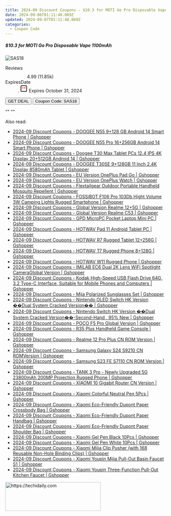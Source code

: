 ```yaml
---
title: 2024-09 Discount Coupons - $10.3 for MOTI Go Pro Disposable Vape 1100mAh | EightVape
date: 2024-09-06T01:11:48.069Z
updated: 2024-09-07T01:11:48.069Z
categories:
  - Coupon Code
---
```



<div class="max-w-4xl mx-auto grid grid-cols-1 lg:max-w-5xl lg:gap-x-20 lg:grid-cols-2">
  <div class="relative p-3 col-start-1 row-start-1 flex flex-col-reverse rounded-lg bg-gradient-to-t from-black/75 via-black/0 sm:bg-none sm:row-start-2 sm:p-0 lg:row-start-1">
    <h5 class="mt-1 text-lg font-semibold text-white sm:text-slate-900 md:text-2xl dark:sm:text-white">$10.3 for MOTI Go Pro Disposable Vape 1100mAh</h5>
  </div>
  
  <div class="col-start-1 col-end-3 row-start-1 grid gap-4 sm:mb-6 sm:grid-cols-4 lg:col-start-2 lg:row-span-6 lg:row-end-6 lg:mb-0 lg:gap-6">
      <img src="&quot;https://static.shareasale.com/image/59344/deal/MOTI-Go-Pro-Disposable-Vape-1100mAh1.jpg&quot;" onClick="javascript:window.open(decodeURIComponent('%22https%3A%2F%2Fwww.shareasale.com%2Fu.cfm%3Fd%3D1229479%26m%3D59344%26u%3D4338022%22'), '_blank');void(0);" alt="SAS18" class="h-60 w-full rounded-lg object-cover sm:col-span-2 sm:h-52 lg:col-span-full" loading="lazy" />
    
  </div>
  <dl class="row-start-2 mt-4 flex items-center text-xs font-medium sm:row-start-3 sm:mt-1 md:mt-2.5 lg:row-start-2">
    <dt class="sr-only">Reviews</dt>
    <dd class="flex items-center text-indigo-600 dark:text-indigo-400">
      <svg width="24" height="24" fill="none" aria-hidden="true" class="mr-1 stroke-current dark:stroke-indigo-500">
        <path d="m12 5 2 5h5l-4 4 2.103 5L12 16l-5.103 3L9 14l-4-4h5l2-5Z" stroke-width="2" stroke-linecap="round" stroke-linejoin="round" />
      </svg>
      <span>4.99 <span class="font-normal text-slate-400">(11.85k)</span></span>
    </dd>
    <dt class="sr-only">ExpiresDate</dt>
    <dd class="flex items-center">
      <svg width="2" height="2" aria-hidden="true" fill="currentColor" class="mx-3 text-slate-300">
        <circle cx="1" cy="1" r="1" />
      </svg>
      <svg width="24" height="24" viewBox="0 0 24 24" fill="none" stroke="currentColor" stroke-width="2">
        <rect x="3" y="3" width="18" height="18" rx="2" fill="#fff" />
        <path d="M6 10L18 10" stroke="red" stroke-width="2" fill="none" />
        <path d="M10 6L10 18" stroke="#fff" stroke-width="2" fill="none" />
      </svg>
      Expires October 31, 2024    </dd>
  </dl>
  <div class="col-start-1 row-start-3 mt-4 self-center sm:col-start-2 sm:row-span-2 sm:row-start-2 sm:mt-0 lg:col-start-1 lg:row-start-3 lg:row-end-4 lg:mt-6">
    <button type="button" onClick="javascript:window.open(decodeURIComponent('%22https%3A%2F%2Fwww.shareasale.com%2Fu.cfm%3Fd%3D1229479%26m%3D59344%26u%3D4338022%22'), '_blank');void(0);" class="rounded-lg bg-red-600 px-3 py-2 text-sm font-medium leading-6 text-white">GET DEAL</button>
    <button type="button" onClick="javascript:window.open(decodeURIComponent('%22https%3A%2F%2Fwww.shareasale.com%2Fu.cfm%3Fd%3D1229479%26m%3D59344%26u%3D4338022%22'), '_blank');void(0);" class="border-dashed border-2 border-indigo-600 bg-green-100 text-sm leading-6 font-medium py-2 px-3 rounded-lg">Coupon Code: SAS18</button>
  </div>
  <p class="col-start-1 mt-4 text-sm leading-6 sm:col-span-2 lg:col-span-1 lg:row-start-4 lg:mt-6 dark:text-slate-400">
    "" 
""  </p>
</div>
<span class="atpl-alsoreadstyle">Also read:</span>
<div><ul>
<li><a href="https://coupons.techidaily.com/coupon-1117949-share-97331-sale/"><u>2024-09 Discount Coupons - DOOGEE N55 9+128 GB Android 14 Smart Phone | Gshopper</u></a></li>
<li><a href="https://coupons.techidaily.com/coupon-1117950-share-97331-sale/"><u>2024-09 Discount Coupons - DOOGEE N55 Pro 16+256GB Android 14 Smart Phone | Gshopper</u></a></li>
<li><a href="https://coupons.techidaily.com/coupon-1117948-share-97331-sale/"><u>2024-09 Discount Coupons - Doogee T30 Max Tablet PCs 12.4 IPS 4K Display 20+512GB Android 14 | Gshopper</u></a></li>
<li><a href="https://coupons.techidaily.com/coupon-1117951-share-97331-sale/"><u>2024-09 Discount Coupons - DOOGEE T30SE 9+128GB 11 Inch 2.4K Display 8580mAh Tablet | Gshopper</u></a></li>
<li><a href="https://coupons.techidaily.com/coupon-1118018-share-97331-sale/"><u>2024-09 Discount Coupons - EU Version OnePlus Pad Go | Gshopper</u></a></li>
<li><a href="https://coupons.techidaily.com/coupon-1118013-share-97331-sale/"><u>2024-09 Discount Coupons - EU Version OnePlus Watch | Gshopper</u></a></li>
<li><a href="https://coupons.techidaily.com/coupon-1117937-share-97331-sale/"><u>2024-09 Discount Coupons - Flextailgear Outdoor Portable Handheld Mosquito Repellent | Gshopper</u></a></li>
<li><a href="https://coupons.techidaily.com/coupon-1117952-share-97331-sale/"><u>2024-09 Discount Coupons - FOSSiBOT F106 Pro 103Db Hight Volume 3W Camping Lights Rugged Smartphone | Gshopper</u></a></li>
<li><a href="https://coupons.techidaily.com/coupon-1118014-share-97331-sale/"><u>2024-09 Discount Coupons - Global Version Realme 12+5G | Gshopper</u></a></li>
<li><a href="https://coupons.techidaily.com/coupon-1117946-share-97331-sale/"><u>2024-09 Discount Coupons - Global Version Realme C53 | Gshopper</u></a></li>
<li><a href="https://coupons.techidaily.com/coupon-1117947-share-97331-sale/"><u>2024-09 Discount Coupons - GPD MicroPC Pocket Laptop Mini PC | Gshopper</u></a></li>
<li><a href="https://coupons.techidaily.com/coupon-1117956-share-97331-sale/"><u>2024-09 Discount Coupons - HOTWAV Pad 11 Android Tablet PC | Gshopper</u></a></li>
<li><a href="https://coupons.techidaily.com/coupon-1117954-share-97331-sale/"><u>2024-09 Discount Coupons - HOTWAV R7 Rugged Tablet 12+256G | Gshopper</u></a></li>
<li><a href="https://coupons.techidaily.com/coupon-1117955-share-97331-sale/"><u>2024-09 Discount Coupons - HOTWAV T7 Rugged Phone 8+128G | Gshopper</u></a></li>
<li><a href="https://coupons.techidaily.com/coupon-1117957-share-97331-sale/"><u>2024-09 Discount Coupons - HOTWAV W11 Rugged Phone | Gshopper</u></a></li>
<li><a href="https://coupons.techidaily.com/coupon-1117960-share-97331-sale/"><u>2024-09 Discount Coupons - IMILAB EC6 Dual 2K Lens WiFi Spotlight CameraGlobal Version | Gshopper</u></a></li>
<li><a href="https://coupons.techidaily.com/coupon-1117936-share-97331-sale/"><u>2024-09 Discount Coupons - Kodak High-Speed USB Flash Drive 64G, 3.2 Type-C Interface, Suitable for Mobile Phones and Computers | Gshopper</u></a></li>
<li><a href="https://coupons.techidaily.com/coupon-1117938-share-97331-sale/"><u>2024-09 Discount Coupons - Mija Polarized Sunglasses Set | Gshopper</u></a></li>
<li><a href="https://coupons.techidaily.com/coupon-1118016-share-97331-sale/"><u>2024-09 Discount Coupons - Nintendo OLED Switch HK Version ��Dual System Cracked Version�� | Gshopper</u></a></li>
<li><a href="https://coupons.techidaily.com/coupon-1118015-share-97331-sale/"><u>2024-09 Discount Coupons - Nintendo Switch HK Version ��Dual System Cracked Version��-Second-Hand , 95% New | Gshopper</u></a></li>
<li><a href="https://coupons.techidaily.com/coupon-1118017-share-97331-sale/"><u>2024-09 Discount Coupons - POCO F5 Pro Global Version | Gshopper</u></a></li>
<li><a href="https://coupons.techidaily.com/coupon-1118012-share-97331-sale/"><u>2024-09 Discount Coupons - R35 Plus Handheld Game Console | Gshopper</u></a></li>
<li><a href="https://coupons.techidaily.com/coupon-1118020-share-97331-sale/"><u>2024-09 Discount Coupons - Realme 12 Pro Plus CN ROM Version | Gshopper</u></a></li>
<li><a href="https://coupons.techidaily.com/coupon-1118022-share-97331-sale/"><u>2024-09 Discount Coupons - Samsung Galaxy S24 S9210 CN ROMVersion | Gshopper</u></a></li>
<li><a href="https://coupons.techidaily.com/coupon-1118021-share-97331-sale/"><u>2024-09 Discount Coupons - Samsung S23 FE S7110 CN ROM Version | Gshopper</u></a></li>
<li><a href="https://coupons.techidaily.com/coupon-1117953-share-97331-sale/"><u>2024-09 Discount Coupons - TANK 3 Pro - Newly Upgraded 5G 23800mAh 200MP Projection Rugged Phone | Gshopper</u></a></li>
<li><a href="https://coupons.techidaily.com/coupon-1118019-share-97331-sale/"><u>2024-09 Discount Coupons - XIAOMI 10 Gigabit Router CN Version | Gshopper</u></a></li>
<li><a href="https://coupons.techidaily.com/coupon-1117939-share-97331-sale/"><u>2024-09 Discount Coupons - Xiaomi Colorful Neutral Pen 5Pcs | Gshopper</u></a></li>
<li><a href="https://coupons.techidaily.com/coupon-1117942-share-97331-sale/"><u>2024-09 Discount Coupons - Xiaomi Eco-Friendly Dupont Paper Crossbody Bag | Gshopper</u></a></li>
<li><a href="https://coupons.techidaily.com/coupon-1117944-share-97331-sale/"><u>2024-09 Discount Coupons - Xiaomi Eco-Friendly Dupont Paper Handbag | Gshopper</u></a></li>
<li><a href="https://coupons.techidaily.com/coupon-1117943-share-97331-sale/"><u>2024-09 Discount Coupons - Xiaomi Eco-Friendly Dupont Paper Shoulder Bag | Gshopper</u></a></li>
<li><a href="https://coupons.techidaily.com/coupon-1117941-share-97331-sale/"><u>2024-09 Discount Coupons - Xiaomi Gel Pen Black 10Pcs | Gshopper</u></a></li>
<li><a href="https://coupons.techidaily.com/coupon-1117940-share-97331-sale/"><u>2024-09 Discount Coupons - Xiaomi Gel Pen White 10Pcs | Gshopper</u></a></li>
<li><a href="https://coupons.techidaily.com/coupon-1117945-share-97331-sale/"><u>2024-09 Discount Coupons - Xiaomi Mijia Clip Pusher (with 168 Reusable Non-Hole Binding Clips) | Gshopper</u></a></li>
<li><a href="https://coupons.techidaily.com/coupon-1117958-share-97331-sale/"><u>2024-09 Discount Coupons - Xiaomi Youpin Mijia Pull-Out Basin Faucet S1 | Gshopper</u></a></li>
<li><a href="https://coupons.techidaily.com/coupon-1117959-share-97331-sale/"><u>2024-09 Discount Coupons - Xiaomi Youpin Three-Function Pull-Out Kitchen Faucet | Gshopper</u></a></li>
</ul></div>

<ins class="adsbygoogle"
      style="display:block"
      data-ad-client="ca-pub-7571918770474297"
      data-ad-slot="8358498916"
      data-ad-format="auto"
      data-full-width-responsive="true"></ins>
<!-- affiliate ads begin -->
<a href="https://25home.pxf.io/c/5597632/2123478/16836" target="_top" id="2123478">
  <img src="//a.impactradius-go.com/display-ad/16836-2123478" border="0" alt="https://techidaily.com" width="300" height="90"/>
</a>
<img height="0" width="0" src="https://25home.pxf.io/i/5597632/2123478/16836" style="position:absolute;visibility:hidden;" border="0" />
<!-- affiliate ads end -->